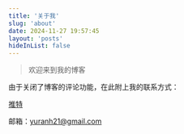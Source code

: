```yaml
---
title: '关于我'
slug: 'about'
date: 2024-11-27 19:57:45
layout: 'posts'
hideInList: false
---
```


> 欢迎来到我的博客


由于关闭了博客的评论功能，在此附上我的联系方式：

[推特](https://x.com/bxbzjzllan898)

邮箱：yuranh21@gmail.com
